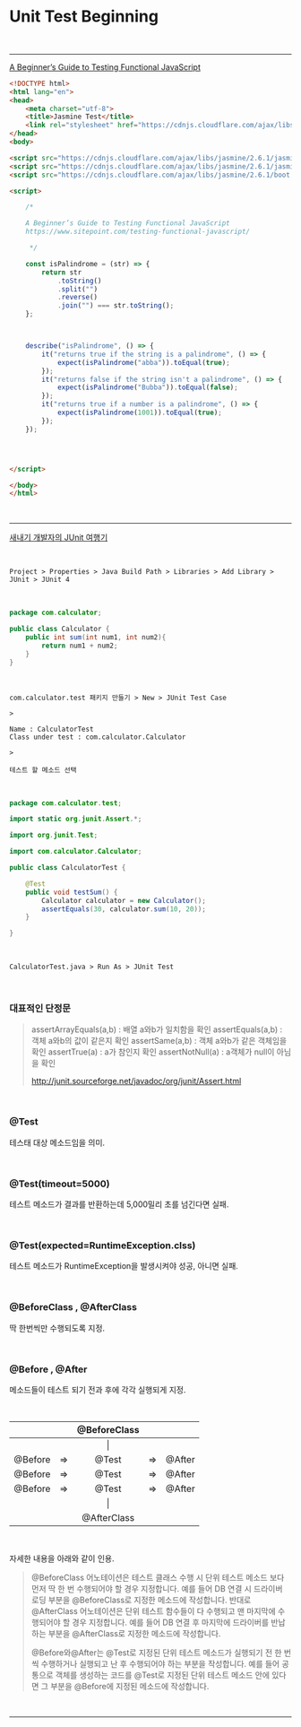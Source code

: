 <h1>Unit Test Beginning</h1>

<br>

<hr>

[A Beginner’s Guide to Testing Functional JavaScript](https://www.sitepoint.com/testing-functional-javascript/)



```html
<!DOCTYPE html>
<html lang="en">
<head>
    <meta charset="utf-8">
    <title>Jasmine Test</title>
    <link rel="stylesheet" href="https://cdnjs.cloudflare.com/ajax/libs/jasmine/2.6.1/jasmine.min.css">
</head>
<body>

<script src="https://cdnjs.cloudflare.com/ajax/libs/jasmine/2.6.1/jasmine.min.js"></script>
<script src="https://cdnjs.cloudflare.com/ajax/libs/jasmine/2.6.1/jasmine-html.min.js"></script>
<script src="https://cdnjs.cloudflare.com/ajax/libs/jasmine/2.6.1/boot.min.js"></script>

<script>

    /*

    A Beginner’s Guide to Testing Functional JavaScript
    https://www.sitepoint.com/testing-functional-javascript/

     */

    const isPalindrome = (str) => {
        return str
            .toString()
            .split("")
            .reverse()
            .join("") === str.toString();
    };



    describe("isPalindrome", () => {
        it("returns true if the string is a palindrome", () => {
            expect(isPalindrome("abba")).toEqual(true);
        });
        it("returns false if the string isn't a palindrome", () => {
            expect(isPalindrome("Bubba")).toEqual(false);
        });
        it("returns true if a number is a palindrome", () => {
            expect(isPalindrome(1001)).toEqual(true);
        });
    });




</script>

</body>
</html>
```

<br>

<hr>

[새내기 개발자의 JUnit 여행기](http://www.nextree.co.kr/p11104/)

<br>

```
Project > Properties > Java Build Path > Libraries > Add Library > JUnit > JUnit 4  
```

<br>

```java
package com.calculator;

public class Calculator {
	public int sum(int num1, int num2){
        return num1 + num2;
    }
}

```

<br>

```
com.calculator.test 패키지 만들기 > New > JUnit Test Case

>

Name : CalculatorTest
Class under test : com.calculator.Calculator

>

테스트 할 메소드 선택

```

<br>

```java
package com.calculator.test;

import static org.junit.Assert.*;

import org.junit.Test;

import com.calculator.Calculator;

public class CalculatorTest {

	@Test
    public void testSum() {
        Calculator calculator = new Calculator();
        assertEquals(30, calculator.sum(10, 20));
    }

}
```

<br>

```
CalculatorTest.java > Run As > JUnit Test
```

<br>



<h3>대표적인 단정문</h3>

> assertArrayEquals(a,b) : 배열 a와b가 일치함을 확인 
> assertEquals(a,b) : 객체 a와b의 값이 같은지 확인 
> assertSame(a,b) : 객체 a와b가 같은 객체임을 확인 
> assertTrue(a) : a가 참인지 확인 
> assertNotNull(a) : a객체가 null이 아님을 확인 
>
>  http://junit.sourceforge.net/javadoc/org/junit/Assert.html

<br>

<h3>@Test</h3>

테스태 대상 메소드임을 의미.

<br>

<h3>@Test(timeout=5000)</h3>

테스트 메소드가 결과를 반환하는데 5,000밀리 초를 넘긴다면 실패.

<br>

<h3>@Test(expected=RuntimeException.clss)</h3>

테스트 메소드가 RuntimeException을 발생시켜야 성공, 아니면 실패.

<br>

<h3>@BeforeClass , @AfterClass</h3>

딱 한번씩만 수행되도록 지정.

<br>

<h3>@Before , @After</h3>

메소드들이 테스트 되기 전과 후에 각각 실행되게 지정.

<br>

|         |      | @BeforeClass |      |        |
| :-----: | :--: | :----------: | :--: | :----: |
|         |      |      \|      |      |        |
| @Before |  =>  |    @Test     |  =>  | @After |
| @Before |  =>  |    @Test     |  =>  | @After |
| @Before |  =>  |    @Test     |  =>  | @After |
|         |      |      \|      |      |        |
|         |      | @AfterClass  |      |        |



<br>

자세한 내용을 아래와 같이 인용.

> @BeforeClass 어노테이션은 테스트 클래스 수행 시 단위 테스트 메소드 보다 먼저 딱 한 번 수행되어야 할 경우 지정합니다. 예를 들어 DB 연결 시 드라이버 로딩 부분을 @BeforeClass로 지정한 메소드에 작성합니다. 반대로 @AfterClass 어노테이션은 단위 테스트 함수들이 다 수행되고 맨 마지막에 수행되어야 할 경우 지정합니다. 예를 들어 DB 연결 후 마지막에 드라이버를 반납하는 부분을 @AfterClass로 지정한 메소드에 작성합니다.
>
> @Before와@After는 @Test로 지정된 단위 테스트 메소드가 실행되기 전 한 번씩 수행하거나 실행되고 난 후 수행되어야 하는 부분을 작성합니다. 예를 들어 공통으로 객체를 생성하는 코드를 @Test로 지정된 단위 테스트 메소드 안에 있다면 그 부분을 @Before에 지정된 메소드에 작성합니다.



<br>

<hr>


